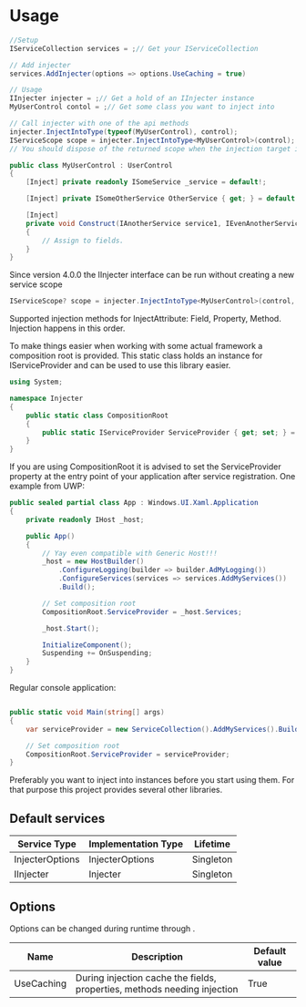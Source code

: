 # Usage

```c#
//Setup
IServiceCollection services = ;// Get your IServiceCollection

// Add injecter
services.AddInjecter(options => options.UseCaching = true)

// Usage
IInjecter injecter = ;// Get a hold of an IInjecter instance
MyUserControl contol = ;// Get some class you want to inject into

// Call injecter with one of the api methods
injecter.InjectIntoType(typeof(MyUserControl), control);
IServiceScope scope = injecter.InjectIntoType<MyUserControl>(control);
// You should dispose of the returned scope when the injection target is no longer in use.

public class MyUserControl : UserControl
{
    [Inject] private readonly ISomeService _service = default!;

    [Inject] private ISomeOtherService OtherService { get; } = default!

    [Inject]
    private void Construct(IAnotherService service1, IEvenAnotherService service2)
    {
        // Assign to fields.
    }
}

```

Since version 4.0.0 the IInjecter interface can be run without creating a new service scope
```c#
IServiceScope? scope = injecter.InjectIntoType<MyUserControl>(control, false);
```  

Supported injection methods for InjectAttribute: Field, Property, Method. Injection happens in this order. 

To make things easier when working with some actual framework a composition root is provided. This static class holds an instance for IServiceProvider and can be used to use this library easier.

```c#
using System;

namespace Injecter
{
    public static class CompositionRoot
    {
        public static IServiceProvider ServiceProvider { get; set; } = default;
    }
}
```

If you are using CompositionRoot it is advised to set the ServiceProvider property at the entry point of your application after service registration. One example from UWP:

```c#
public sealed partial class App : Windows.UI.Xaml.Application
{
    private readonly IHost _host;

    public App()
    {
        // Yay even compatible with Generic Host!!!
        _host = new HostBuilder()
            .ConfigureLogging(builder => builder.AdMyLogging())
            .ConfigureServices(services => services.AddMyServices())
            .Build();

        // Set composition root
        CompositionRoot.ServiceProvider = _host.Services;

        _host.Start();

        InitializeComponent();
        Suspending += OnSuspending;
    }
}
```

Regular console application:

```c#

public static void Main(string[] args)
{
    var serviceProvider = new ServiceCollection().AddMyServices().BuildServiceProvider();

    // Set composition root
    CompositionRoot.ServiceProvider = serviceProvider;
}

```

Preferably you want to inject into instances before you start using them. For that purpose this project provides several other libraries.

## Default services

| Service Type | Implementation Type | Lifetime |
|---|---|---|
| InjecterOptions | InjecterOptions | Singleton |
| IInjecter | Injecter | Singleton |

## Options

Options can be changed during runtime through .

| Name | Description | Default value |
|---|---|---|
| UseCaching | During injection cache the fields, properties, methods needing injection | True |
